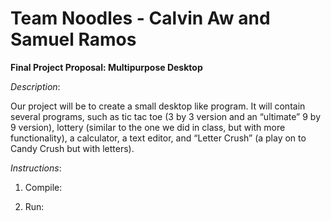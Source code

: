 # Team Noodles - Calvin Aw and Samuel Ramos

**Final Project Proposal: Multipurpose Desktop**

_Description_:

Our project will be to create a small desktop like program. It will contain several programs, such as tic tac toe (3 by 3 version and an “ultimate” 9 by 9 version), lottery (similar to the one we did in class, but with more functionality), a calculator, a text editor, and “Letter Crush” (a play on to Candy Crush but with letters).


_Instructions_:
1. Compile:

2. Run:
